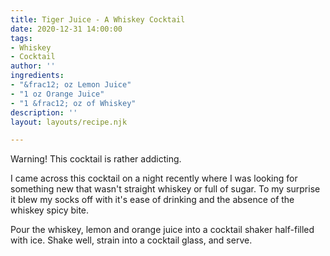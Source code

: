 ```yaml
---
title: Tiger Juice - A Whiskey Cocktail
date: 2020-12-31 14:00:00
tags:
- Whiskey
- Cocktail
author: ''
ingredients:
- "&frac12; oz Lemon Juice"
- "1 oz Orange Juice"
- "1 &frac12; oz of Whiskey"
description: ''
layout: layouts/recipe.njk

---
```


Warning! This cocktail is rather addicting.

I came across this cocktail on a night recently where I was looking for something new that wasn't straight whiskey or full of sugar. To my surprise it blew my socks off with it's ease of drinking and the absence of the whiskey spicy bite.

Pour the whiskey, lemon and orange juice into a cocktail shaker half-filled with ice. Shake well, strain into a cocktail glass, and serve.